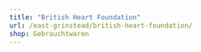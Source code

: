 ```yaml
---
title: "British Heart Foundation"
url: /east-grinstead/british-heart-foundation/
shop: Gebrauchtwaren
---
```

